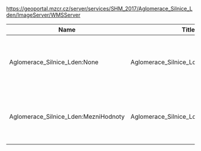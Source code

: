 https://geoportal.mzcr.cz/server/services/SHM_2017/Aglomerace_Silnice_Lden/ImageServer/WMSServer

|Name|Title|Abstract|
|--|--|--|
|Aglomerace_Silnice_Lden:None|Aglomerace_Silnice_Lden|Hlukový ukazatel Ldvn pro silnice v aglomeracích v 5dB pásmech|
|Aglomerace_Silnice_Lden:MezniHodnoty|Aglomerace_Silnice_Lden:MezniHodnoty|Mezní hodnoty hlukového ukazatele Ldvn pro silnice v aglomeracích|
